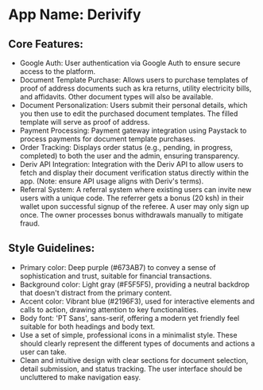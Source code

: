 # **App Name**: Derivify

## Core Features:

- Google Auth: User authentication via Google Auth to ensure secure access to the platform.
- Document Template Purchase: Allows users to purchase templates of proof of address documents such as kra returns, utility electricity bills, and affidavits. Other document types will also be available.
- Document Personalization: Users submit their personal details, which you then use to edit the purchased document templates. The filled template will serve as proof of address.
- Payment Processing: Payment gateway integration using Paystack to process payments for document template purchases.
- Order Tracking: Displays order status (e.g., pending, in progress, completed) to both the user and the admin, ensuring transparency.
- Deriv API Integration: Integration with the Deriv API to allow users to fetch and display their document verification status directly within the app. (Note: ensure API usage aligns with Deriv's terms).
- Referral System: A referral system where existing users can invite new users with a unique code. The referrer gets a bonus (20 ksh) in their wallet upon successful signup of the referee.  A user may only sign up once. The owner processes bonus withdrawals manually to mitigate fraud.

## Style Guidelines:

- Primary color: Deep purple (#673AB7) to convey a sense of sophistication and trust, suitable for financial transactions.
- Background color: Light gray (#F5F5F5), providing a neutral backdrop that doesn't distract from the primary content.
- Accent color: Vibrant blue (#2196F3), used for interactive elements and calls to action, drawing attention to key functionalities.
- Body font: 'PT Sans', sans-serif, offering a modern yet friendly feel suitable for both headings and body text.
- Use a set of simple, professional icons in a minimalist style. These should clearly represent the different types of documents and actions a user can take.
- Clean and intuitive design with clear sections for document selection, detail submission, and status tracking. The user interface should be uncluttered to make navigation easy.